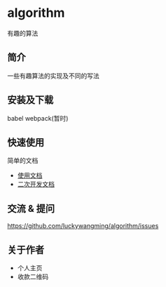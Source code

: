 # algorithm

有趣的算法

## 简介

一些有趣算法的实现及不同的写法

## 安装及下载

babel webpack(暂时)

## 快速使用

简单的文档

- [使用文档](./doc/use/README.md)
- [二次开发文档](./doc/dev/README.md)

## 交流 & 提问

https://github.com/luckywangming/algorithm/issues

## 关于作者

- 个人主页
- 收款二维码
